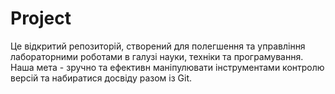 # Project
Це відкритий репозиторій, створений для полегшення та управління лабораторними роботами в галузі науки, техніки та програмування. Наша мета - зручно та ефективн маніпулювати інструментами контролю версій та набиратися досвіду разом із Git.
